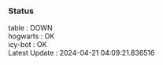 ### Status


table : DOWN  
hogwarts : OK  
icy-bot : OK  
Latest Update : 2024-04-21 04:09:21.836516
